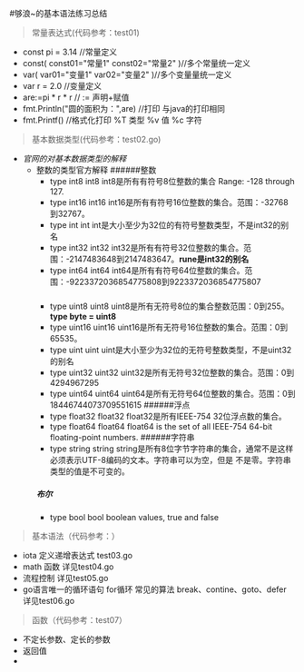 #够浪~的基本语法练习总结
>常量表达式(代码参考：test01)
 + const pi = 3.14 //常量定义
 + 	const(
        const01="常量1"
        const02="常量2"
    )//多个常量统一定义
 + var(
        var01="变量1"
        var02="变量2"
    )//多个变量量统一定义
 + var r = 2.0 //变量定义
 + are:=pi * r * r // := 声明+赋值
 + fmt.Println("圆的面积为：",are) //打印 与java的打印相同
 + fmt.Printf() //格式化打印 %T 类型 %v 值 %c  字符
>基本数据类型(代码参考：test02.go)
 + *官网的对基本数据类型的解释*
   + 整数的类型官方解释
        ######整数
        + type int8 int8  int8是所有有符号8位整数的集合 Range: -128 through 127.
        + type int16 int16 int16是所有有符号16位整数的集合。范围：-32768到32767。
        + type int int  int是大小至少为32位的有符号整数类型，不是int32的别名
        + type int32 int32 int32是所有有符号32位整数的集合。范围：-2147483648到2147483647。**rune是int32的别名**
        + type int64 int64  int64是所有有符号64位整数的集合。范围：-9223372036854775808到9223372036854775807
        #####
        + type uint8 uint8 uint8是所有无符号8位的集合整数范围：0到255。**type byte = uint8**
        + type uint16 uint16 uint16是所有无符号16位整数的集合。范围：0到65535。
        + type uint uint uint是大小至少为32位的无符号整数类型，不是uint32的别名
        + type uint32 uint32 uint32是所有无符号32位整数的集合。范围：0到4294967295
        + type uint64 uint64 uint64是所有无符号64位整数的集合。范围：0到18446744073709551615
        ######浮点
        + type float32 float32 float32是所有IEEE-754 32位浮点数的集合。
        + type float64 float64 float64 is the set of all IEEE-754 64-bit floating-point numbers.
        ######字符串
        + type string string string是所有8位字节字符串的集合，通常不是这样必须表示UTF-8编码的文本。字符串可以为空，但是 不是零。字符串类型的值是不可变的。
        ##### 布尔
        + type bool bool boolean values, true and false
>基本语法（代码参考：）
+ iota  定义递增表达式 test03.go
+ math  函数  详见test04.go
+ 流程控制  详见test05.go
+ go语言唯一的循环语句 for循环 常见的算法 break、contine、goto、defer  详见test06.go
>函数（代码参考：test07）
+ 不定长参数、定长的参数
+ 返回值
+ 


 




